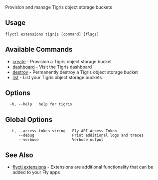 Provision and manage Tigris object storage buckets


## Usage
~~~
flyctl extensions tigris [command] [flags]
~~~

## Available Commands
* [create](/docs/flyctl/extensions-tigris-create/)	 - Provision a Tigris object storage bucket
* [dashboard](/docs/flyctl/extensions-tigris-dashboard/)	 - Visit the Tigris dashboard
* [destroy](/docs/flyctl/extensions-tigris-destroy/)	 - Permanently destroy a Tigris object storage bucket
* [list](/docs/flyctl/extensions-tigris-list/)	 - List your Tigris object storage buckets

## Options

~~~
  -h, --help   help for tigris
~~~

## Global Options

~~~
  -t, --access-token string   Fly API Access Token
      --debug                 Print additional logs and traces
      --verbose               Verbose output
~~~

## See Also

* [flyctl extensions](/docs/flyctl/extensions/)	 - Extensions are additional functionality that can be added to your Fly apps

